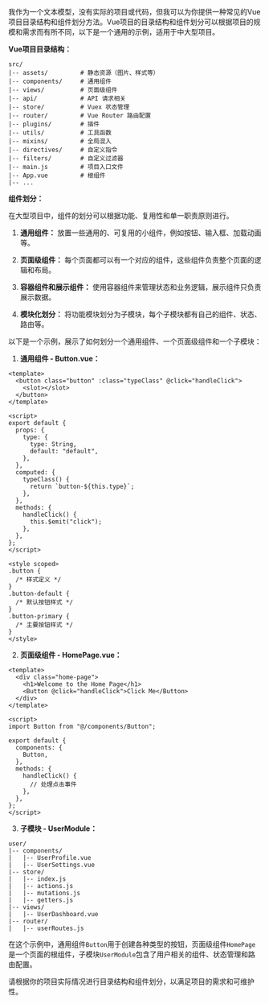 我作为一个文本模型，没有实际的项目或代码，但我可以为你提供一种常见的Vue项目目录结构和组件划分方法。Vue项目的目录结构和组件划分可以根据项目的规模和需求而有所不同，以下是一个通用的示例，适用于中大型项目。

**Vue项目目录结构：**

```
src/
|-- assets/         # 静态资源（图片、样式等）
|-- components/     # 通用组件
|-- views/          # 页面级组件
|-- api/            # API 请求相关
|-- store/          # Vuex 状态管理
|-- router/         # Vue Router 路由配置
|-- plugins/        # 插件
|-- utils/          # 工具函数
|-- mixins/         # 全局混入
|-- directives/     # 自定义指令
|-- filters/        # 自定义过滤器
|-- main.js         # 项目入口文件
|-- App.vue         # 根组件
|-- ...
```

**组件划分：**

在大型项目中，组件的划分可以根据功能、复用性和单一职责原则进行。

1. **通用组件：** 放置一些通用的、可复用的小组件，例如按钮、输入框、加载动画等。

2. **页面级组件：** 每个页面都可以有一个对应的组件，这些组件负责整个页面的逻辑和布局。

3. **容器组件和展示组件：** 使用容器组件来管理状态和业务逻辑，展示组件只负责展示数据。

4. **模块化划分：** 将功能模块划分为子模块，每个子模块都有自己的组件、状态、路由等。

以下是一个示例，展示了如何划分一个通用组件、一个页面级组件和一个子模块：

1. **通用组件 - Button.vue：**

```vue
<template>
  <button class="button" :class="typeClass" @click="handleClick">
    <slot></slot>
  </button>
</template>

<script>
export default {
  props: {
    type: {
      type: String,
      default: "default",
    },
  },
  computed: {
    typeClass() {
      return `button-${this.type}`;
    },
  },
  methods: {
    handleClick() {
      this.$emit("click");
    },
  },
};
</script>

<style scoped>
.button {
  /* 样式定义 */
}
.button-default {
  /* 默认按钮样式 */
}
.button-primary {
  /* 主要按钮样式 */
}
</style>
```

2. **页面级组件 - HomePage.vue：**

```vue
<template>
  <div class="home-page">
    <h1>Welcome to the Home Page</h1>
    <Button @click="handleClick">Click Me</Button>
  </div>
</template>

<script>
import Button from "@/components/Button";

export default {
  components: {
    Button,
  },
  methods: {
    handleClick() {
      // 处理点击事件
    },
  },
};
</script>
```

3. **子模块 - UserModule：**

```
user/
|-- components/
|   |-- UserProfile.vue
|   |-- UserSettings.vue
|-- store/
|   |-- index.js
|   |-- actions.js
|   |-- mutations.js
|   |-- getters.js
|-- views/
|   |-- UserDashboard.vue
|-- router/
|   |-- userRoutes.js
```

在这个示例中，通用组件`Button`用于创建各种类型的按钮，页面级组件`HomePage`是一个页面的根组件，子模块`UserModule`包含了用户相关的组件、状态管理和路由配置。

请根据你的项目实际情况进行目录结构和组件划分，以满足项目的需求和可维护性。